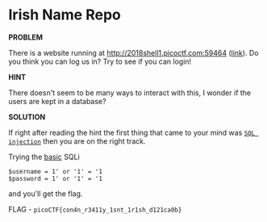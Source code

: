# Irish Name Repo

__PROBLEM__

There is a website running at http://2018shell1.picoctf.com:59464 ([link](http://2018shell1.picoctf.com:59464)). Do you think you can log us in? Try to see if you can login!

__HINT__

There doesn't seem to be many ways to interact with this, I wonder if the users are kept in a database?

__SOLUTION__

If right after reading the hint the first thing that came to your mind was [`SQL injection`](https://en.wikipedia.org/wiki/SQL_injection) then you are on the right track.

Trying the [basic](https://www.owasp.org/index.php/Testing_for_SQL_Injection_(OTG-INPVAL-005)) SQLi

```
$username = 1' or '1' = '1
$password = 1' or '1' = '1
```

and you'll get the flag.

FLAG - `picoCTF{con4n_r3411y_1snt_1r1sh_d121ca0b}`
